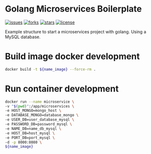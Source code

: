 # Golang Microservices Boilerplate
[![issues](https://img.shields.io/github/issues/gbrayhan/microservices-go)](https://github.com/gbrayhan/microservices-go/tree/master/.github/ISSUE_TEMPLATE)
[![forks](https://img.shields.io/github/forks/gbrayhan/microservices-go)](https://github.com/gbrayhan/microservices-go/network/members)
[![stars](https://img.shields.io/github/stars/gbrayhan/microservices-go)](https://github.com/gbrayhan/microservices-go/stargazers)
[![license](https://img.shields.io/github/license/gbrayhan/microservices-go)](https://github.com/gbrayhan/microservices-go/tree/master/LICENSE)

Example structure to start a microservices project with golang. Using a MySQL database.


# Build image docker development
```bash
docker build -t ${name_image} --force-rm .
```

# Run container development

```bash
docker run --name microservice \
-v "$(pwd)":/app/microservices \
-e HOST_MONGO=mongo_host \
-e DATABASE_MONGO=database_mongo \ 
-e USER_DB=user_database_mysql \
-e PASSWORD_DB=password_mysql \
-e NAME_DB=name_db_mysql \
-e HOST_DB=host_mysql \
-e PORT_DB=port_mysql \
-d -p 8000:8080 \
${name_image}
```

